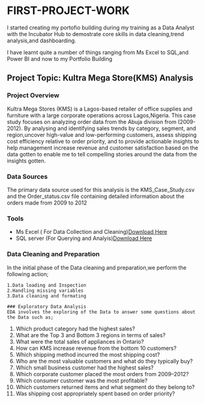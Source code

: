 # FIRST-PROJECT-WORK
 I started creating my portofio building during my training as a Data Analyst with the Incubator Hub to demostrate core skills in data cleaning,trend analysis,and dashboarding.

I have learnt quite a number of things ranging from Ms Excel to SQL,and Power BI and now to my Portfolio Building

## Project Topic: Kultra Mega Store(KMS) Analysis

### Project Overview

Kultra Mega Stores (KMS) is a Lagos-based retailer of office supplies and furniture with a large corporate operations across Lagos,Nigeria. This case study focuses on analyzing order data from the Abuja division from (2009-2012). By analysing and identifying sales trends by category, segment, and region,uncover high-value and low-performing customers, assess shipping cost efficiency relative to order priority, and to provide actionable insights to help management increase revenue and customer satisfaction based on the data gotten to enable me to tell compelling stories around the data from the insights gotten.

### Data Sources
The primary data source used for this analysis is the KMS_Case_Study.csv and the Order_status.csv file containing detailed information about the orders made  from 2009 to 2012

### Tools
- Ms Excel ( For Data Collection and Cleaning)[Download Here](https://microsoft.com)
- SQL server (For Querying and Analyis)[Download Here](https://www.microsoft.com/en-us/sql-server/sql-server-downloads)

 ### Data Cleaning and Preparation
 In the initial phase of the Data cleaning and preparation,we perform the following action;
 
    1.Data loading and Inspection
    2.Handling missing variables
    3.Data cleaning and formating

    ### Exploratory Data Analysis
    EDA involves the exploring of the Data to answer some questions about the Data such as;
1. Which product category had the highest sales?  
2. What are the Top 3 and Bottom 3 regions in terms of sales?  
3. What were the total sales of appliances in Ontario?  
4. How can KMS increase revenue from the bottom 10 customers?  
5. Which shipping method incurred the most shipping cost?
6. Who are the most valuable customers and what do they typically buy?  
7. Which small business customer had the highest sales?  
8. Which corporate customer placed the most orders from 2009–2012?  
9. Which consumer customer was the most profitable?  
10. Which customers returned items and what segment do they belong to?  
11. Was shipping cost appropriately spent based on order priority?



    

